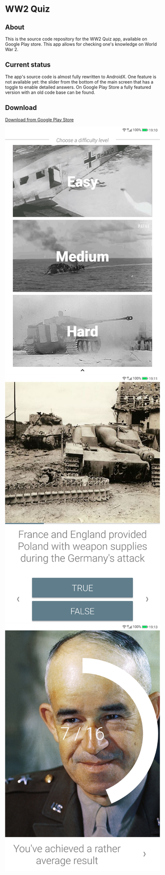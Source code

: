 # WW2 Quiz

## About
This is the source code repository for the WW2 Quiz app, available on Google Play store. This app allows for checking one's knowledge on World War 2.

## Current status
The app's source code is almost fully rewritten to AndroidX. One feature is not available yet: the slider from the bottom of the main screen that has a toggle to enable detailed answers.
On Google Play Store a fully featured version with an old code base can be found.

## Download
[Download from Google Play Store](https://play.google.com/store/apps/details?id=com.pakita.ww2quiz)

![Screenshot 1](screen1.png)
![Screenshot 2](screen2.png)
![Screenshot 3](screen3.png)
